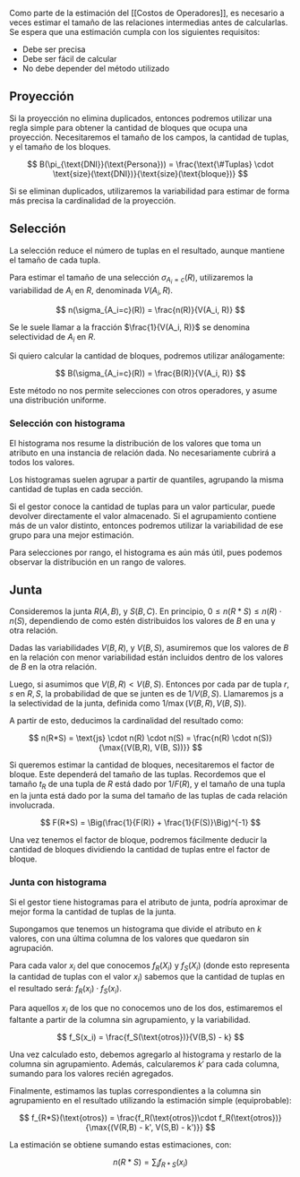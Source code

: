 Como parte de la estimación del [[Costos de Operadores]], es necesario a veces estimar el tamaño de las relaciones intermedias antes de calcularlas. Se espera que una estimación cumpla con los siguientes requisitos:

- Debe ser precisa
- Debe ser fácil de calcular
- No debe depender del método utilizado

## Proyección

Si la proyección no elimina duplicados, entonces podremos utilizar una regla simple para obtener la cantidad de bloques que ocupa una proyección. Necesitaremos el tamaño de los campos, la cantidad de tuplas, y el tamaño de los bloques.

$$
B(\pi_{\text{DNI}}(\text{Persona})) = \frac{\text{\#Tuplas} \cdot \text{size}(\text{DNI})}{\text{size}(\text{bloque})}
$$

Si se eliminan duplicados, utilizaremos la variabilidad para estimar de forma más precisa la cardinalidad de la proyección.

## Selección

La selección reduce el número de tuplas en el resultado, aunque mantiene el tamaño de cada tupla.

Para estimar el tamaño de una selección $\sigma_{A_i=c}(R)$, utilizaremos la variabilidad de $A_i$ en $R$, denominada $V(A_i, R)$.

$$
n(\sigma_{A_i=c}(R)) = \frac{n(R)}{V(A_i, R)}
$$

Se le suele llamar a la fracción $\frac{1}{V(A_i, R)}$ se denomina selectividad de $A_i$ en $R$.

Si quiero calcular la cantidad de bloques, podremos utilizar análogamente:

$$
B(\sigma_{A_i=c}(R)) = \frac{B(R)}{V(A_i, R)}
$$

Este método no nos permite selecciones con otros operadores, y asume una distribución uniforme.

### Selección con histograma

El histograma nos resume la distribución de los valores que toma un atributo en una instancia de relación dada. No necesariamente cubrirá a todos los valores.

Los histogramas suelen agrupar a partir de quantiles, agrupando la misma cantidad de tuplas en cada sección.

Si el gestor conoce la cantidad de tuplas para un valor particular, puede devolver directamente el valor almacenado. Si el agrupamiento contiene más de un valor distinto, entonces podremos utilizar la variabilidad de ese grupo para una mejor estimación.

Para selecciones por rango, el histograma es aún más útil, pues podemos observar la distribución en un rango de valores.

## Junta

Consideremos la junta $R(A, B)$, y $S(B, C)$. En principio, $0 \leq n(R*S) \leq n(R) \cdot n(S)$, dependiendo de como estén distribuidos los valores de $B$ en una y otra relación.

Dadas las variabilidades $V(B, R)$, y $V(B,S)$, asumiremos que los valores de $B$ en la relación con menor variabilidad están incluidos dentro de los valores de $B$ en la otra relación.

Luego, si asumimos que $V(B, R) < V(B,S)$. Entonces por cada par de tupla $r,s$ en $R,S$, la probabilidad de que se junten es de $1/V(B,S)$. Llamaremos $\text{js}$ a la selectividad de la junta, definida como $1/\max{(V(B,R), V(B, S))}$.

A partir de esto, deducimos la cardinalidad del resultado como:

$$
n(R*S) = \text{js} \cdot n(R) \cdot n(S) = \frac{n(R) \cdot n(S)}{\max{(V(B,R), V(B, S))}}
$$

Si queremos estimar la cantidad de bloques, necesitaremos el factor de bloque. Este dependerá del tamaño de las tuplas. Recordemos que el tamaño $t_R$ de una tupla de $R$ está dado por $1/F(R)$, y el tamaño de una tupla en la junta está dado por la suma del tamaño de las tuplas de cada relación involucrada.

$$
F(R*S) = \Big(\frac{1}{F(R)} + \frac{1}{F(S)}\Big)^{-1}
$$

Una vez tenemos el factor de bloque, podremos fácilmente deducir la cantidad de bloques dividiendo la cantidad de tuplas entre el factor de bloque.

### Junta con histograma

Si el gestor tiene histogramas para el atributo de junta, podría aproximar de mejor forma la cantidad de tuplas de la junta.

Supongamos que tenemos un histograma que divide el atributo en $k$ valores, con una última columna de los valores que quedaron sin agrupación.

Para cada valor $x_i$ del que conocemos $f_R(X_i)$ y $f_S(X_i)$ (donde esto representa la cantidad de tuplas con el valor $x_i$) sabemos que la cantidad de tuplas en el resultado será: $f_R(x_i) \cdot f_S(x_i)$.

Para aquellos $x_i$ de los que no conocemos uno de los dos, estimaremos el faltante a partir de la columna sin agrupamiento, y la variabilidad.

$$
f_S(x_i) = \frac{f_S(\text{otros})}{V(B,S) - k}
$$

Una vez calculado esto, debemos agregarlo al histograma y restarlo de la columna sin agrupamiento. Además, calcularemos $k'$ para cada columna, sumando para los valores recién agregados.

Finalmente, estimamos las tuplas correspondientes a la columna sin agrupamiento en el resultado utilizando la estimación simple (equiprobable):

$$
f_{R*S}(\text{otros}) = \frac{f_R(\text{otros})\cdot f_R(\text{otros})}{\max{(V(R,B) - k', V(S,B) - k')}}
$$

La estimación se obtiene sumando estas estimaciones, con:

$$
n(R*S) = \sum_i f_{R*S}(x_i)
$$
